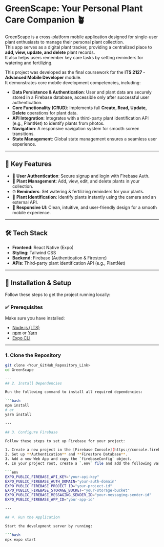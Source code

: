# GreenScape: Your Personal Plant Care Companion 🪴

GreenScape is a cross-platform mobile application designed for single-user plant enthusiasts to manage their personal plant collection.  
This app serves as a digital plant tracker, providing a centralized place to **add, view, update, and delete** plant records.  
It also helps users remember key care tasks by setting reminders for watering and fertilizing.

This project was developed as the final coursework for the **ITS 2127 - Advanced Mobile Developer** module.  
It demonstrates core mobile development competencies, including:

- **Data Persistence & Authentication**: User and plant data are securely stored in a Firebase database, accessible only after successful user authentication.
- **Core Functionality (CRUD)**: Implements full **Create, Read, Update, Delete** operations for plant data.
- **API Integration**: Integrates with a third-party plant identification API (e.g., PlantNet) to identify plants from photos.
- **Navigation**: A responsive navigation system for smooth screen transitions.
- **State Management**: Global state management ensures a seamless user experience.

---

## 🌟 Key Features

- 🔐 **User Authentication**: Secure signup and login with Firebase Auth.  
- 🌱 **Plant Management**: Add, view, edit, and delete plants in your collection.  
- ⏰ **Reminders**: Set watering & fertilizing reminders for your plants.  
- 📸 **Plant Identification**: Identify plants instantly using the camera and an external API.  
- 📱 **Responsive UI**: Clean, intuitive, and user-friendly design for a smooth mobile experience.  

---

## 🛠 Tech Stack

- **Frontend**: React Native (Expo)  
- **Styling**: Tailwind CSS  
- **Backend**: Firebase (Authentication & Firestore)  
- **APIs**: Third-party plant identification API (e.g., PlantNet)  

---

## 🚀 Installation & Setup

Follow these steps to get the project running locally:

### ✅ Prerequisites
Make sure you have installed:

- [Node.js (LTS)](https://nodejs.org/)  
- [npm](https://www.npmjs.com/) or [Yarn](https://yarnpkg.com/)  
- [Expo CLI](https://docs.expo.dev/get-started/installation/)  

---

### 1. Clone the Repository

```bash
git clone <Your_GitHub_Repository_Link>
cd GreenScape

---
## 2. Install Dependencies

Run the following command to install all required dependencies:

```bash
npm install
# or
yarn install

---

## 3. Configure Firebase

Follow these steps to set up Firebase for your project:

1. Create a new project in the [Firebase Console](https://console.firebase.google.com/).
2. Set up **Authentication** and **Firestore Database**.
3. Add a new Web App and copy the `firebaseConfig` object.
4. In your project root, create a `.env` file and add the following variables:

```env
EXPO_PUBLIC_FIREBASE_API_KEY="your-api-key"
EXPO_PUBLIC_FIREBASE_AUTH_DOMAIN="your-auth-domain"
EXPO_PUBLIC_FIREBASE_PROJECT_ID="your-project-id"
EXPO_PUBLIC_FIREBASE_STORAGE_BUCKET="your-storage-bucket"
EXPO_PUBLIC_FIREBASE_MESSAGING_SENDER_ID="your-messaging-sender-id"
EXPO_PUBLIC_FIREBASE_APP_ID="your-app-id"

---

## 4. Run the Application

Start the development server by running:

```bash
npx expo start

